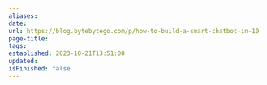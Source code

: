 ```yaml
---
aliases: 
date: 
url: https://blog.bytebytego.com/p/how-to-build-a-smart-chatbot-in-10
page-title: 
tags: 
established: 2023-10-21T13:51:00
updated: 
isFinished: false
---
```

